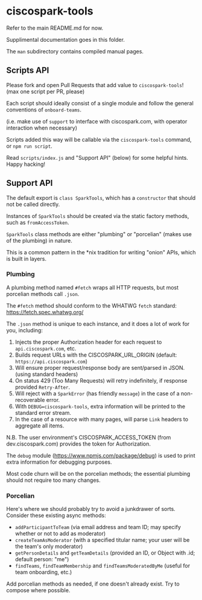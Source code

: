 # ciscospark-tools

Refer to the main README.md for now.

Supplimental documentation goes in this folder.

The `man` subdirectory contains compiled manual pages.

## Scripts API

Please fork and open Pull Requests that add value to `ciscospark-tools`! (max one script per PR, please)

Each script should ideally consist of a single module and follow the general conventions of `onboard-teams`.

(i.e. make use of `support` to interface with ciscospark.com, with operator interaction when necessary)

Scripts added this way will be callable via the `ciscospark-tools` command, or `npm run script`.

Read `scripts/index.js` and "Support API" (below) for some helpful hints. Happy hacking!

## Support API

The default export is `class SparkTools`, which has a `constructor` that should not be called directly.

Instances of `SparkTools` should be created via the static factory methods, such as `fromAccessToken`.

`SparkTools` class methods are either "plumbing" or "porcelian" (makes use of the plumbing) in nature.

This is a common pattern in the *nix tradition for writing "onion" APIs, which is built in layers.

### Plumbing

A plumbing method named `#fetch` wraps all HTTP requests, but most porcelian methods call `.json`.

The `#fetch` method should conform to the WHATWG `fetch` standard: https://fetch.spec.whatwg.org/

The `.json` method is unique to each instance, and it does a lot of work for you, including:

1. Injects the proper Authorization header for each request to `api.ciscospark.com`, etc.
2. Builds request URLs with the CISCOSPARK_URL_ORIGIN (default: `https://api.ciscospark.com`)
3. Will ensure proper request/response body are sent/parsed in JSON. (using standard headers)
4. On status 429 (Too Many Requests) will retry indefinitely, if response provided `Retry-After`.
5. Will reject with a `SparkError` (has friendly `message`) in the case of a non-recoverable error.
6. With `DEBUG=ciscospark-tools`, extra information will be printed to the standard error stream.
7. In the case of a resource with many pages, will parse `Link` headers to aggregate all items.

N.B. The user environment's CISCOSPARK_ACCESS_TOKEN (from dev.ciscospark.com) provides the token for Authorization.

The `debug` module (https://www.npmjs.com/package/debug) is used to print extra information for debugging purposes.

Most code churn will be on the porcelian methods; the essential plumbing should not require too many changes.

### Porcelian

Here's where we should probably try to avoid a junkdrawer of sorts. Consider these existing async methods:

* `addParticipantToTeam` (via email address and team ID; may specify whether or not to add as moderator)
* `createTeamAsModerator` (with a specified titular name; your user will be the team's only moderator)
* `getPersonDetails` and `getTeamDetails` (provided an ID, or Object with .id; default person: "me")
* `findTeams`, `findTeamMembership` and `findTeamsModeratedByMe` (useful for team onboarding, etc.)

Add porcelian methods as needed, if one doesn't already exist. Try to compose where possible.
